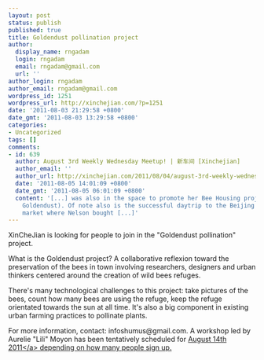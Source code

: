 ```yaml
---
layout: post
status: publish
published: true
title: Goldendust pollination project
author:
  display_name: rngadam
  login: rngadam
  email: rngadam@gmail.com
  url: ''
author_login: rngadam
author_email: rngadam@gmail.com
wordpress_id: 1251
wordpress_url: http://xinchejian.com/?p=1251
date: '2011-08-03 21:29:58 +0800'
date_gmt: '2011-08-03 13:29:58 +0800'
categories:
- Uncategorized
tags: []
comments:
- id: 639
  author: August 3rd Weekly Wednesday Meetup! | 新车间 [Xinchejian]
  author_email: ''
  author_url: http://xinchejian.com/2011/08/04/august-3rd-weekly-wednesday-meetup/
  date: '2011-08-05 14:01:09 +0800'
  date_gmt: '2011-08-05 06:01:09 +0800'
  content: '[...] was also in the space to promote her Bee Housing project (codename:
    Goldendust). Of note also is the successful daytrip to the Beijing road electronics
    market where Nelson bought [...]'
---
```

<p>XinCheJian is looking for people to join in the "Goldendust pollination" project.</p>
<p>What is the Goldendust project? A collaborative reflexion toward the preservation of the bees in town involving researchers, designers and urban thinkers centered around the creation of wild bees refuges.</p>
<p>There's many technological challenges to this project: take pictures of the bees, count how many bees are using the refuge, keep the refuge orientated towards the sun at all time.  It's also a big component in existing urban farming practices to pollinate plants.</p>
<p>For more information, contact: infoshumus@gmail.com.  A workshop led by Aurelie "Lili" Moyon has been tentatively scheduled for <a href="http:&#47;&#47;xinchejian.com&#47;?page_id=548&regevent_action=register&event_id=42&name_of_event=Preserve%20the%20Wild%20Bees%20Workshop">August 14th 2011<&#47;a> depending on how many people sign up.</p>
